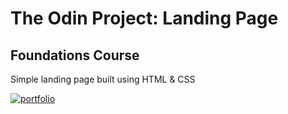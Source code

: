 # The Odin Project: Landing Page
## Foundations Course

Simple landing page built using HTML & CSS


[![portfolio](https://img.shields.io/badge/my_repos-000?style=for-the-badge&logo=ko-fi&logoColor=white)](https://github.com/ljaskolka?tab=repositories)

